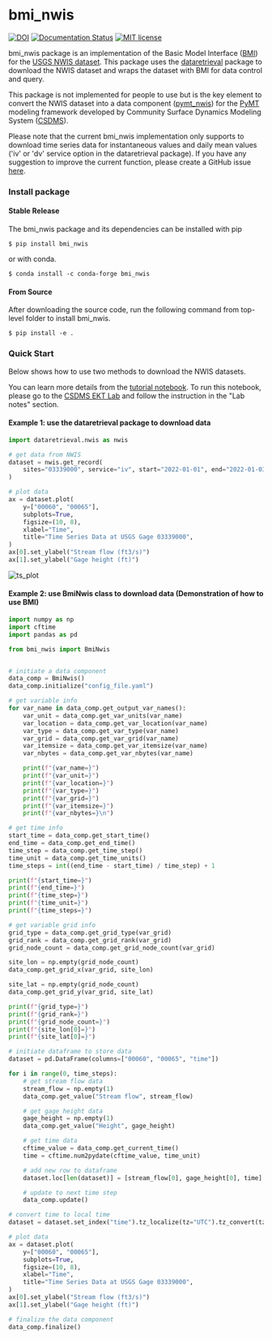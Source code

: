 # bmi_nwis
[![DOI](https://zenodo.org/badge/536762868.svg)](https://zenodo.org/doi/10.5281/zenodo.10368748)
[![Documentation Status](https://readthedocs.org/projects/bmi_nwis/badge/?version=latest)](https://bmi-nwis.readthedocs.io/en/latest/)
[![MIT license](https://img.shields.io/badge/License-MIT-blue.svg)](https://github.com/gantian127/bmi_nwis/blob/master/LICENSE.txt)

bmi_nwis package is an implementation of the Basic Model Interface ([BMI](https://bmi-spec.readthedocs.io/en/latest/))
for the [USGS NWIS dataset](https://waterdata.usgs.gov/nwis).
This package uses the [dataretrieval](https://github.com/USGS-python/dataretrieval) package
to download the NWIS dataset and wraps the dataset with BMI for data control and query.

This package is not implemented for people to use but is the key element to convert the NWIS dataset
into a data component ([pymt_nwis](https://pymt-nwis.readthedocs.io/en/latest/)) for
the [PyMT](https://pymt.readthedocs.io/en/latest/?badge=latest) modeling framework developed by
Community Surface Dynamics Modeling System ([CSDMS](https://csdms.colorado.edu/wiki/Main_Page)).

Please note that the current bmi_nwis implementation only supports to download time series data
for instantaneous values and daily mean values ('iv' or 'dv' service option in the dataretrieval package).
If you have any suggestion to improve the current function, please create a GitHub issue
[here](https://github.com/gantian127/bmi_nwis/issues).


### Install package

#### Stable Release

The bmi_nwis package and its dependencies can be installed with pip
```
$ pip install bmi_nwis
```

or with conda.
```
$ conda install -c conda-forge bmi_nwis
```

#### From Source

After downloading the source code, run the following command from top-level folder
to install bmi_nwis.
```
$ pip install -e .
```

### Quick Start
Below shows how to use two methods to download the NWIS datasets.

You can learn more details from the [tutorial notebook](notebooks/bmi_nwis.ipynb). To run this notebook,
please go to the [CSDMS EKT Lab](https://csdms.colorado.edu/wiki/Lab-0034) and follow the instruction in the "Lab notes" section.

#### Example 1: use the dataretrieval package to download data

```python
import dataretrieval.nwis as nwis

# get data from NWIS
dataset = nwis.get_record(
    sites="03339000", service="iv", start="2022-01-01", end="2022-01-03"
)

# plot data
ax = dataset.plot(
    y=["00060", "00065"],
    subplots=True,
    figsize=(10, 8),
    xlabel="Time",
    title="Time Series Data at USGS Gage 03339000",
)
ax[0].set_ylabel("Stream flow (ft3/s)")
ax[1].set_ylabel("Gage height (ft)")
```
![ts_plot](docs/source/_static/plot.png)

#### Example 2: use BmiNwis class to download data (Demonstration of how to use BMI)

```python
import numpy as np
import cftime
import pandas as pd

from bmi_nwis import BmiNwis


# initiate a data component
data_comp = BmiNwis()
data_comp.initialize("config_file.yaml")

# get variable info
for var_name in data_comp.get_output_var_names():
    var_unit = data_comp.get_var_units(var_name)
    var_location = data_comp.get_var_location(var_name)
    var_type = data_comp.get_var_type(var_name)
    var_grid = data_comp.get_var_grid(var_name)
    var_itemsize = data_comp.get_var_itemsize(var_name)
    var_nbytes = data_comp.get_var_nbytes(var_name)

    print(f"{var_name=}")
    print(f"{var_unit=}")
    print(f"{var_location=}")
    print(f"{var_type=}")
    print(f"{var_grid=}")
    print(f"{var_itemsize=}")
    print(f"{var_nbytes=}\n")

# get time info
start_time = data_comp.get_start_time()
end_time = data_comp.get_end_time()
time_step = data_comp.get_time_step()
time_unit = data_comp.get_time_units()
time_steps = int((end_time - start_time) / time_step) + 1

print(f"{start_time=}")
print(f"{end_time=}")
print(f"{time_step=}")
print(f"{time_unit=}")
print(f"{time_steps=}")

# get variable grid info
grid_type = data_comp.get_grid_type(var_grid)
grid_rank = data_comp.get_grid_rank(var_grid)
grid_node_count = data_comp.get_grid_node_count(var_grid)

site_lon = np.empty(grid_node_count)
data_comp.get_grid_x(var_grid, site_lon)

site_lat = np.empty(grid_node_count)
data_comp.get_grid_y(var_grid, site_lat)

print(f"{grid_type=}")
print(f"{grid_rank=}")
print(f"{grid_node_count=}")
print(f"{site_lon[0]=}")
print(f"{site_lat[0]=}")

# initiate dataframe to store data
dataset = pd.DataFrame(columns=["00060", "00065", "time"])

for i in range(0, time_steps):
    # get stream flow data
    stream_flow = np.empty(1)
    data_comp.get_value("Stream flow", stream_flow)

    # get gage height data
    gage_height = np.empty(1)
    data_comp.get_value("Height", gage_height)

    # get time data
    cftime_value = data_comp.get_current_time()
    time = cftime.num2pydate(cftime_value, time_unit)

    # add new row to dataframe
    dataset.loc[len(dataset)] = [stream_flow[0], gage_height[0], time]

    # update to next time step
    data_comp.update()

# convert time to local time
dataset = dataset.set_index("time").tz_localize(tz="UTC").tz_convert(tz="US/Central")

# plot data
ax = dataset.plot(
    y=["00060", "00065"],
    subplots=True,
    figsize=(10, 8),
    xlabel="Time",
    title="Time Series Data at USGS Gage 03339000",
)
ax[0].set_ylabel("Stream flow (ft3/s)")
ax[1].set_ylabel("Gage height (ft)")

# finalize the data component
data_comp.finalize()
```
